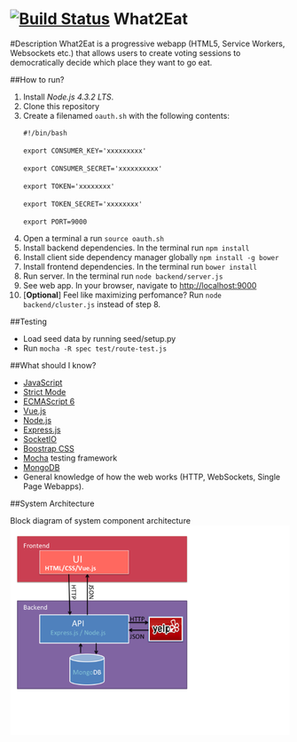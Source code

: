 [![Build Status](https://travis-ci.org/j-diaz/what2eat.svg?branch=master)](https://travis-ci.org/j-diaz/what2eat)
What2Eat
========
#Description
What2Eat is a progressive webapp (HTML5, Service Workers, Websockets etc.) that allows users to
create voting sessions to democratically decide which place they want to go eat.

##How to run?
1. Install *Node.js 4.3.2 LTS*.
2. Clone this repository
3. Create a filenamed  ```oauth.sh``` with the following contents:
   ```
   #!/bin/bash

   export CONSUMER_KEY='xxxxxxxxx'

   export CONSUMER_SECRET='xxxxxxxxxx'

   export TOKEN='xxxxxxxx'

   export TOKEN_SECRET='xxxxxxxx'

   export PORT=9000
   ```
4. Open a terminal a run ```source oauth.sh```
5. Install backend dependencies. In the terminal run ```npm install```
6. Install client side dependency manager globally ```npm install -g bower```
7. Install frontend dependencies. In the terminal run ```bower install```
8. Run server. In the terminal run ```node backend/server.js```
9. See web app. In your browser, navigate to [http://localhost:9000](http://localhost:9000/)
10. [**Optional**] Feel like maximizing perfomance? Run ```node backend/cluster.js``` instead of step 8.

##Testing

* Load seed data by running seed/setup.py
* Run ```mocha -R spec test/route-test.js```

##What should I know?

* [JavaScript](https://developer.mozilla.org/en-US/docs/Web/JavaScript)
* [Strict Mode](https://developer.mozilla.org/en-US/docs/Web/JavaScript/Reference/Strict_mode)
* [ECMAScript 6](http://es6-features.org/#Constants)
* [Vue.js](https://vuejs.org)
* [Node.js](https://nodejs.org/en/)
* [Express.js](https://github.com/j-diaz/what2eat.git)
* [SocketIO](http://socket.io/)
* [Boostrap CSS](http://getbootstrap.com/css/)
* [Mocha](http://mochajs.org/) testing framework
* [MongoDB](https://docs.mongodb.com/)
* General knowledge of how the web works (HTTP, WebSockets, Single Page Webapps).

##System Architecture

Block diagram of system component architecture
![Architecture](docs/architecture/What2EatArchitecture/Slide1.png)
